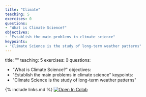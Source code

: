 ```yaml
---
title: "Climate"
teaching: 5
exercises: 0
questions:
- "What is Climate Science?"
objectives:
- "Establish the main problems in climate science"
keypoints:
- "Climate Science is the study of long-term weather patterns"
---
```

title: ""
teaching: 5
exercises: 0
questions:
- "What is Climate Science?"
objectives:
- "Establish the main problems in climate science"
keypoints:
- "Climate Science is the study of long-term weather patterns"

{% include links.md %}
[![Open In Colab](https://colab.research.google.com/assets/colab-badge.svg)](https://colab.research.google.com/drive/1AUIlFg4bdk5dQatek4pMnC1jIhJj9mqG)
